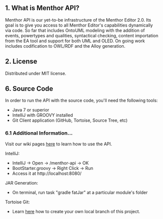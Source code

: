 ## 1. What is Menthor API?

Menthor API is our yet-to-be infrastructure of the Menthor Editor 2.0. Its goal is to give you access to all Menthor Editor's capabilities dynamically via code. So far that includes OntoUML modeling with the addition of events, powertypes and qualities, syntactical checking, content importation from the EA tool and support for both UML and OLED. On going work includes codification to OWL/RDF and the Alloy generation.

## 2. License

Distributed under MIT license.

## 6. Source Code

In order to run the API with the source code, you'll need the following tools:
* Java 7 or superior
* IntelliJ with GROOVY installed
* Git Client application (GitHub, Tortoise, Source Tree, etc)

### 6.1 Additional Information...

Visit our wiki pages [here](https://github.com/tgoprince/menthor-api/wiki) to learn how to use the API.

IntelliJ:
* IntelliJ -> Open -> /menthor-api -> OK
* BootStarter.groovy -> Right Click -> Run
* Access it at http://localhost:8080/

JAR Generation:
* On terminal, run task "gradle fatJar" at a particular module's folder

Tortoise Git:
* Learn [here](http://joelabrahamsson.com/remote-branches-with-tortoisegit/) how to create your own local branch of this project.



